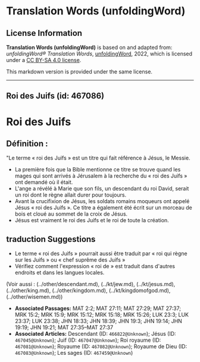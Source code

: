 # Translation Words (unfoldingWord)

## License Information

**Translation Words (unfoldingWord)** is based on and adapted from: _unfoldingWord® Translation Words_, [unfoldingWord](https://unfoldingword.org/utw), 2022, which is licensed under a [CC BY-SA 4.0 license](https://creativecommons.org/licenses/by-sa/4.0/legalcode.en).

This markdown version is provided under the same license.



--------------------------------

## Roi des Juifs (id: 467086)

Roi des Juifs
=============

Définition :
------------

"Le terme « roi des Juifs » est un titre qui fait référence à Jésus, le Messie.

* La première fois que la Bible mentionne ce titre se trouve quand les mages qui sont arrivés à Jérusalem à la recherche du « roi des Juifs » ont demandé où il était.
* L'ange a révélé à Marie que son fils, un descendant du roi David, serait un roi dont le règne allait durer pour toujours.
* Avant la crucifixion de Jésus, les soldats romains moqueurs ont appelé Jésus « roi des Juifs ». Ce titre a également été écrit sur un morceau de bois et cloué au sommet de la croix de Jésus.
* Jésus est vraiment le roi des Juifs et le roi de toute la création.

traduction Suggestions
----------------------

* Le terme « roi des Juifs » pourrait aussi être traduit par « roi qui règne sur les Juifs » ou « chef suprême des Juifs »
* Vérifiez comment l'expression « roi de » est traduit dans d'autres endroits et dans les langues locales.

(Voir aussi : (../other/descendant.md), (../kt/jew.md), (../kt/jesus.md), (../other/king.md), (../other/kingdom.md), (../kt/kingdomofgod.md), (../other/wisemen.md))

* **Associated Passages:** MAT 2:2; MAT 27:11; MAT 27:29; MAT 27:37; MRK 15:2; MRK 15:9; MRK 15:12; MRK 15:18; MRK 15:26; LUK 23:3; LUK 23:37; LUK 23:38; JHN 18:33; JHN 18:39; JHN 19:3; JHN 19:14; JHN 19:19; JHN 19:21; MAT 27:35–MAT 27:37
* **Associated Articles:** Descendant (ID: `466822@Unknown`); Jésus (ID: `467045@Unknown`); Juif (ID: `467047@Unknown`); Roi royaume (ID: `467081@Unknown`); Royaume (ID: `467082@Unknown`); Royaume de Dieu (ID: `467083@Unknown`); Les sages (ID: `467459@Unknown`)


